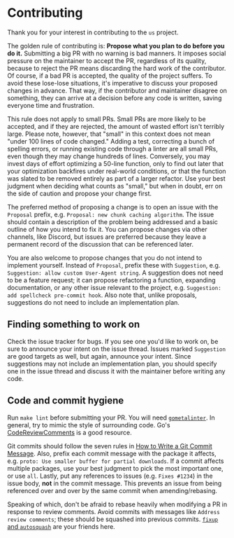 # Contributing

Thank you for your interest in contributing to the `us` project.

The golden rule of contributing is: **Propose what you plan to do before you
do it.** Submitting a big PR with no warning is bad manners. It imposes social
pressure on the maintainer to accept the PR, regardless of its quality,
because to reject the PR means discarding the hard work of the contributor. Of
course, if a bad PR is accepted, the quality of the project suffers. To avoid
these lose-lose situations, it's imperative to discuss your proposed changes
in advance. That way, if the contributor and maintainer disagree on something,
they can arrive at a decision before any code is written, saving everyone time
and frustration.

This rule does not apply to small PRs. Small PRs are more likely to be
accepted, and if they are rejected, the amount of wasted effort isn't terribly
large. Please note, however, that "small" in this context does not mean "under
100 lines of code changed." Adding a test, correcting a bunch of spelling
errors, or running existing code through a linter are all small PRs, even
though they may change hundreds of lines. Conversely, you may invest days of
effort optimizing a 50-line function, only to find out later that your
optimization backfires under real-world conditions, or that the function was
slated to be removed entirely as part of a larger refactor. Use your best
judgment when deciding what counts as "small," but when in doubt, err on the
side of caution and propose your change first.

The preferred method of proposing a change is to open an issue with the
`Proposal` prefix, e.g. `Proposal: new chunk caching algorithm`. The issue
should contain a description of the problem being addressed and a basic
outline of how you intend to fix it. You can propose changes via other
channels, like Discord, but issues are preferred because they leave a
permanent record of the discussion that can be referenced later.

You are also welcome to propose changes that you do not intend to implement
yourself. Instead of `Proposal`, prefix these with `Suggestion`, e.g.
`Suggestion: allow custom User-Agent string`. A suggestion does not need to be
a feature request; it can propose refactoring a function, expanding
documentation, or any other issue relevant to the project, e.g. `Suggestion:
add spellcheck pre-commit hook`. Also note that, unlike proposals, suggestions
do not need to include an implementation plan.


## Finding something to work on

Check the issue tracker for bugs. If you see one you'd like to work on, be
sure to announce your intent on the issue thread. Issues marked `Suggestion`
are good targets as well, but again, announce your intent. Since suggestions
may not include an implementation plan, you should specify one in the issue
thread and discuss it with the maintainer before writing any code.


## Code and commit hygiene

Run `make lint` before submitting your PR. You will need
[`gometalinter`][meta]. In general, try to mimic the style of surrounding
code. Go's [CodeReviewComments][crc] is a good resource.

Git commits should follow the seven rules in [How to Write a Git Commit
Message][commit]. Also, prefix each commit message with the package it
affects, e.g. `proto: Use smaller buffer for partial downloads`. If a commit
affects multiple packages, use your best judgment to pick the most important
one, or use `all`. Lastly, put any references to issues (e.g. `Fixes #1234`)
in the issue body, **not** in the commit message. This prevents an issue from
being referenced over and over by the same commit when amending/rebasing.

Speaking of which, don't be afraid to rebase heavily when modifying a PR in
response to review comments. Avoid commits with messages like `Address review
comments`; these should be squashed into previous commits. [`fixup` and
`autosquash`][fixup] are your friends here.


[meta]: https://github.com/alecthomas/gometalinter
[crc]: https://github.com/golang/go/wiki/CodeReviewComments
[commit]: https://chris.beams.io/posts/git-commit
[fixup]: https://fle.github.io/git-tip-keep-your-branch-clean-with-fixup-and-autosquash.html
